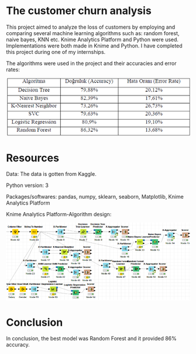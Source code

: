 # The customer churn analysis

This project aimed to analyze the loss of customers by employing and comparing several machine learning algorithms such as: random forest, naive bayes, KNN etc. Knime Analytics Platform and Python were used. Implementations were both made in Knime and Python. I have completed this project during one of my internships.

The algorithms were used in the project and their accuracies and error rates:

![The algorithms used](Images/algorithms.PNG "The algorithms were used")


# Resources

Data: The data is gotten from Kaggle.

Python version: 3

Packages/softwares: pandas, numpy, sklearn, seaborn, Matplotlib, Knime Analytics Platform

Knime Analytics Platform-Algorithm design:

![Knime](Images/knime.PNG)

# Conclusion

In conclusion, the best model was Random Forest and it provided 86% accuracy.

